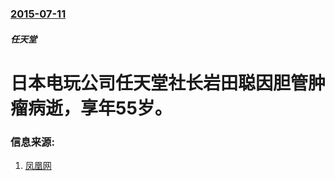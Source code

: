 ### [2015-07-11](/news/2015/07/11/index.md)

##### 任天堂
# 日本电玩公司任天堂社长岩田聪因胆管肿瘤病逝，享年55岁。 




### 信息来源:

1. [凤凰网](http://tech.ifeng.com/a/20150713/41240032_0.shtml)

